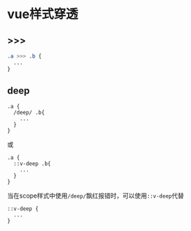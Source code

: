 # vue样式穿透

## >>>

```css
.a >>> .b {
  ...
}
```

## deep

```less
.a {
  /deep/ .b{
    ...
  }
}
```

或

```less
.a {
  ::v-deep .b{
    ...
  }
}
```

当在scope样式中使用`/deep/`飘红报错时，可以使用`::v-deep`代替

```less
::v-deep {
  ...
}
```
